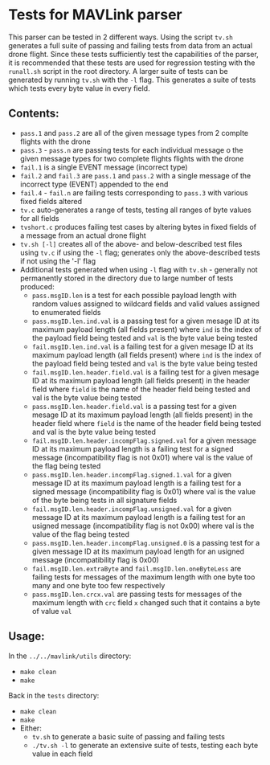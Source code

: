 # Tests for MAVLink parser

This parser can be tested in 2 different ways. Using the script `tv.sh` generates a full suite of passing and failing tests from data from an actual drone flight. Since these tests sufficiently test the capabilities of the parser, it is recommended that these tests are used for regression testing with the `runall.sh` script in the root directory. 
A larger suite of tests can be generated by running `tv.sh` with the `-l` flag. This generates a suite of tests which tests every byte value in every field.

## Contents:

* `pass.1` and `pass.2` are all of the given message types from 2 complte flights with the drone
* `pass.3` - `pass.n` are passing tests for each individual message o the given message types for two complete flights flights with the drone
* `fail.1` is a single EVENT message (incorrect type)
* `fail.2` and `fail.3` are `pass.1` and `pass.2` with a single message of the incorrect type (EVENT) appended to the end
* `fail.4` - `fail.n` are failing tests corresponding to `pass.3` with various fixed fields altered
* `tv.c` auto-generates a range of tests, testing all ranges of byte values for all fields
* `tvshort.c` produces failing test cases by altering bytes in fixed fields of a message from an actual drone flight
* `tv.sh [-l]` creates all of the above- and below-described test files using `tv.c` if using the `-l` flag; generates only the above-described tests if not using the '-l' flag
* Additional tests generated when using `-l` flag with `tv.sh` - generally not permanently stored in the directory due to large number of tests produced:
  * `pass.msgID.len` is a test for each possible payload length with random values assigned to wildcard fields and valid values assigned to enumerated fields 
  * `pass.msgID.len.ind.val` is a passing test for a given mesage ID at its maximum payload length (all fields present) where `ind` is the index of the payload field being tested and `val` is the byte value being tested
  * `fail.msgID.len.ind.val` is a failing test for a given mesage ID at its maximum payload length (all fields present) where `ind` is the index of the payload field being tested and `val` is the byte value being tested
  * `fail.msgID.len.header.field.val` is a failing test for a given mesage ID at its maximum payload length (all fields present) in the header field where `field` is the name of the header field being tested and val is the byte value being tested
  * `pass.msgID.len.header.field.val` is a passing test for a given mesage ID at its maximum payload length (all fields present) in the header field where `field` is the name of the header field being tested and val is the byte value being tested
  * `fail.msgID.len.header.incompFlag.signed.val` for a given message ID at its maximum payload length is a failing test for a signed message (incompatibility flag is not 0x01) where val is the value of the flag being tested
  * `pass.msgID.len.header.incompFlag.signed.1.val` for a given message ID at its maximum payload length is a failing test for a signed message (incompatibility flag is 0x01) where val is the value of the byte being tests in all signature fields
  * `fail.msgID.len.header.incompFlag.unsigned.val` for a given message ID at its maximum payload length is a failing test for an usigned message (incompatibility flag is not 0x00) where val is the value of the flag being tested
  * `pass.msgID.len.header.incompFlag.unsigned.0` is a passing test for a given message ID at its maximum payload length for an usigned message (incompatibility flag is 0x00)
  * `fail.msgID.len.extraByte` and `fail.msgID.len.oneByteLess` are failing tests for messages of the maximum length with one byte too many and one byte too few respectively
  * `pass.msgID.len.crcx.val` are passing tests for messages of the maximum length with `crc` field `x` changed such that it contains a byte of value `val` 

## Usage:

In the `../../mavlink/utils` directory:
* `make clean`
* `make`

Back in the `tests` directory:
* `make clean`
* `make`
* Either:
  * `tv.sh` to generate a basic suite of passing and failing tests
  * `./tv.sh -l` to generate an extensive suite of tests, testing each byte value in each field

